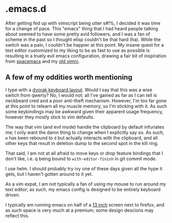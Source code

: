 # .emacs.d
After getting fed up with vimscript being utter s#!%, I decided it was time for a change of pace. This "emacs" thing that I had heard people talking about seemed to have some pretty avid followers, and I was a fan of scheme in the past so I thought elisp couldn't be that hard (ha). While the switch was a pain, I couldn't be happier at this point. My insane quest for a text editor customized to my liking to be as fast to use as possible is resulting in a truely evil emacs configuration, drawing a fair bit of inspiration from [spacemacs](http://www.spacemacs.org) and my [old vimrc](https://github.com/YourFin/dotfiles/blob/master/.vimrc). 

## A few of my oddities worth mentioning
I type with a [dvorak keyboard layout](https://www.google.com/search?q=dvorak+keyboard). Would I say that this was a wise switch from qwerty? No, I would not; all I've gained as far as I can tell is neckbeard cred and a poor anti-theft mechanism. However, I'm too far gone at this point to relearn all my muscle memory, so I'm sticking with it. As such some keybindings may be awkward given their apparent usage frequency, however they mostly stick to vim defaults.

The way that vim (and evil mode) handle the clipboard by default infuriates me; I only want the damn thing to change when I explicitly say so. As such, `m` has been rebound to `d` but actually interacts with the clipboard, and all other keys that result in deletion dump to the second spot in the kill ring. 

That said, I am not at all afraid to move keys or drop feature bindings that I don't like, i.e. q being bound to `with-editor-finish` in git commit mode.

I use helm. I should probably try ivy one of these days given all the hype it gets, but I haven't gotten around to it yet.

As a vim expat, I am not typically a fan of using my mouse to run around my text editor; as such, my emacs config is designed to be entirely keyboard driven.


I typically am running emacs on half of a [13 inch](https://www.notebookcheck.net/Dell-XPS-13-9350-InfinityEdge-Ultrabook-Review.153376.0.html) screen next to firefox, and as such space is very much at a premium; some design descions may reflect this. 
